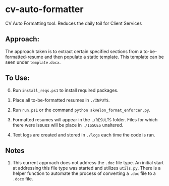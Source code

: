 # cv-auto-formatter
CV Auto Formatting tool. Reduces the daily toil for Client Services

## Approach:
The approach taken is to extract certain specified sections from a to-be-formatted-resume and then populate a static template. This template can be seen under ```template.docx```.

## To Use:

0. Run ```install_reqs.ps1``` to install required packages.

1. Place all to-be-formatted resumes in ```./INPUTS```.
2. Run ```run.ps1``` or the command ```python akvelon_format_enforcer.py```.
3. Formatted resumes will appear in the ```./RESULTS``` folder. Files for which there were issues will be place in ```./ISSUES``` unaltered.
4. Text logs are created and stored in ```./logs``` each time the code is ran.

## Notes

1. This current approach does not address the ```.doc``` file type. An initial start at addressing this file type was started and utilizes ```utils.py```. There is a helper function to automate the process of converting a ```.doc``` file to a ```.docx``` file.